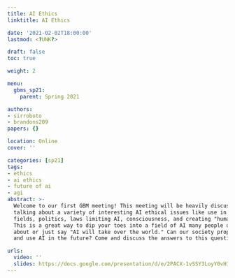 ```yaml
---
title: AI Ethics
linktitle: AI Ethics

date: '2021-02-02T18:00:00'
lastmod: <?UNK?>

draft: false
toc: true

weight: 2

menu:
  gbms_sp21:
    parent: Spring 2021

authors:
- sirroboto
- brandons209
papers: {}

location: Online
cover: ''

categories: [sp21]
tags:
- ethics
- ai ethics
- future of ai
- agi
abstract: >-
  Welcome to our first GBM meeting! This meeting will be heavily discussion-based,
  talking about a variety of interesting AI ethical issues like use in medical
  fields, politics, laws limiting AI, consciousness, and creating "human" AI.
  This is a great way to dip your toes into a field of AI many people often joke
  about or just say "AI will take over the world." Can our society properly regulate
  and use AI in the future? Come and discuss the answers to this question!

urls:
  video: ''
  slides: https://docs.google.com/presentation/d/e/2PACX-1vSSY3LoyY0vH1liATL2ZZI14N4x1uibZ_h-F7syGyQ_cSQBK8jYycNnodwG5JyZIXIdC1GWtt8xp8tZ/embed
---
```



